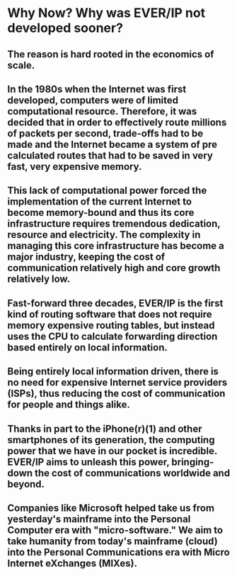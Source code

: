 # Why Now? Why was EVER/IP not developed sooner?

## The reason is hard rooted in the economics of scale.


## In the 1980s when the Internet was first developed, computers were of limited computational resource. Therefore, it was decided that in order to effectively route millions of packets per second, trade-offs had to be made and the Internet became a system of pre calculated routes that had to be saved in very fast, very expensive memory.


## This lack of computational power forced the implementation of the current Internet to become memory-bound and thus its core infrastructure requires tremendous dedication, resource and electricity. The complexity in managing this core infrastructure has become a major industry, keeping the cost of communication relatively high and core growth relatively low.


## Fast-forward three decades, EVER/IP is the first kind of routing software that does not require memory expensive routing tables, but instead uses the CPU to calculate forwarding direction based entirely on local information.


## Being entirely local information driven, there is no need for expensive Internet service providers (ISPs), thus reducing the cost of communication for people and things alike.


## Thanks in part to the iPhone(r)(1) and other smartphones of its generation, the computing power that we have in our pocket is incredible. EVER/IP aims to unleash this power, bringing-down the cost of communications worldwide and beyond.


## Companies like Microsoft helped take us from yesterday's mainframe into the Personal Computer era with "micro-software." We aim to take humanity from today's mainframe (cloud) into the Personal Communications era with Micro Internet eXchanges (MIXes).
